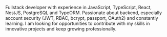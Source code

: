 Fullstack developer with experience in JavaScript, TypeScript, React, NestJS, PostgreSQL and TypeORM. Passionate about backend, especially account security (JWT, RBAC, bcrypt, passport, OAuth2) and constantly learning. I am looking for opportunities to contribute with my skills in innovative projects and keep growing professionally.
